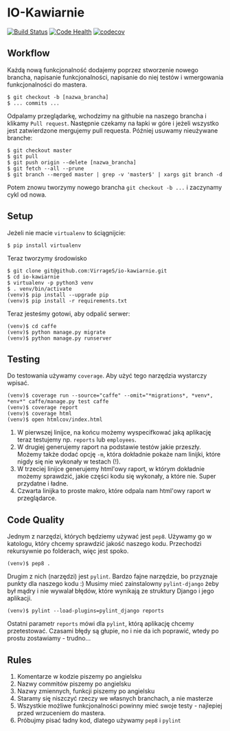 # IO-Kawiarnie

[![Build Status](https://travis-ci.org/VirrageS/io-kawiarnie.svg?branch=master)](https://travis-ci.org/VirrageS/io-kawiarnie)
[![Code Health](https://landscape.io/github/VirrageS/io-kawiarnie/master/landscape.svg?style=flat)](https://landscape.io/github/VirrageS/io-kawiarnie/master)
[![codecov](https://codecov.io/gh/VirrageS/io-kawiarnie/branch/master/graph/badge.svg)](https://codecov.io/gh/VirrageS/io-kawiarnie)

## Workflow

Każdą nową funkcjonalność dodajemy poprzez stworzenie nowego brancha,
napisanie funkcjonalności, napisanie do niej testów i wmergowania
funkcjonalności do mastera.

    $ git checkout -b [nazwa_brancha]
    $ ... commits ...

Odpalamy przeglądarkę, wchodzimy na githubie na naszego brancha i
klikamy `Pull request`. Następnie czekamy na łapki w góre i jeżeli
wszystko jest zatwierdzone mergujemy pull requesta. Później usuwamy
nieużywane branche:

    $ git checkout master
    $ git pull
    $ git push origin --delete [nazwa_brancha]
    $ git fetch --all --prune
    $ git branch --merged master | grep -v 'master$' | xargs git branch -d

Potem znowu tworzymy nowego brancha `git checkout -b ...` i zaczynamy
cykl od nowa.

## Setup

Jeżeli nie macie `virtualenv` to ściągnijcie:

    $ pip install virtualenv

Teraz tworzymy środowisko

    $ git clone git@github.com:VirrageS/io-kawiarnie.git
    $ cd io-kawiarnie
    $ virtualenv -p python3 venv
    $ . venv/bin/activate
    (venv)$ pip install --upgrade pip
    (venv)$ pip install -r requirements.txt

Teraz jesteśmy gotowi, aby odpalić serwer:

    (venv)$ cd caffe
    (venv)$ python manage.py migrate
    (venv)$ python manage.py runserver

## Testing

Do testowania używamy `coverage`. Aby użyć tego narzędzia wystarczy wpisać.

    (venv)$ coverage run --source="caffe" --omit="*migrations*, *venv*, *env*" caffe/manage.py test caffe
    (venv)$ coverage report
    (venv)$ coverage html
    (venv)$ open htmlcov/index.html


1. W pierwszej linijce, na końcu możemy wyspecifkować jaką aplikację teraz
testujemy np. `reports` lub `employees`.
2. W drugiej generujemy raport na podstawie testów jakie przeszły. Możemy także
dodać opcję `-m`, która dokładnie pokaże nam linijki, które nigdy się nie
wykonały w testach (!).
3. W trzeciej linijce generujemy html'owy raport, w którym dokładnie możemy
sprawdzić, jakie części kodu się wykonały, a które nie. Super przydatne i ładne.
4. Czwarta linijka to proste makro, które odpala nam html'owy raport w
przeglądarce.

## Code Quality

Jednym z narzędzi, których będziemy używać jest `pep8`. Używamy go
w katologu, który chcemy sprawdzić jakość naszego kodu. Przechodzi
rekursywnie po folderach, więc jest spoko.

    (venv)$ pep8 .

Drugim z nich (narzędzi) jest `pylint`. Bardzo fajne narzędzie, bo przyznaje
punkty dla naszego kodu :) Musimy mieć zainstalowny `pylint-django` żeby był
mądry i nie wywalał błędów, które wynikają ze struktury Django i jego aplikacji.

    (venv)$ pylint --load-plugins=pylint_django reports

Ostatni parametr `reports` mówi dla `pylint`, którą aplikację chcemy
przetestować. Czasami błędy są głupie, no i nie da ich poprawić, wtedy po prostu
zostawiamy - trudno...

## Rules

1. Komentarze w kodzie piszemy po angielsku
2. Nazwy commitów piszemy po angielsku
3. Nazwy zmiennych, funkcji piszemy po angielsku
4. Staramy się niszczyć rzeczy we własnych branchach, a nie masterze
5. Wszystkie możliwe funkcjonalności powinny mieć swoje testy - najlepiej przed
wrzuceniem do mastera.
6. Próbujmy pisać ładny kod, dlatego używamy `pep8` i `pylint`
